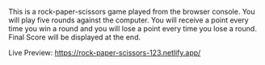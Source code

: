 This is a rock-paper-scissors game played from the browser console. 
You will play five rounds against the computer. You will receive a point every time you win a round and you will lose a point every time you lose a round.
Final Score will be displayed at the end.

Live Preview:
https://rock-paper-scissors-123.netlify.app/
